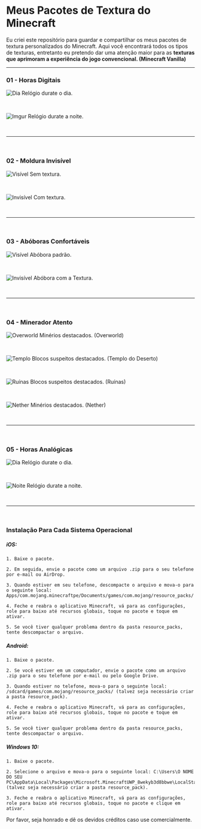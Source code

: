 # Meus Pacotes de Textura do Minecraft

Eu criei este repositório para guardar e compartilhar os meus pacotes de textura personalizados do Minecraft. Aqui você encontrará todos os tipos de texturas, entretanto eu pretendo dar uma atenção maior para as **texturas que aprimoram a experiência do jogo convencional. (Minecraft Vanilla)**

---

### 01 - Horas Digitais

![Dia](https://imgur.com/Qrr4SMm.png)
Relógio durate o dia.

<br>

![Imgur](https://imgur.com/dWHUDkf.png)
Relógio durate a noite.

<br>

---

<br>

### 02 - Moldura Invisível

![Visível](https://imgur.com/cftUyHL.png)
Sem textura.

<br>

![Invisível](https://imgur.com/h5ZPDKB.png)
Com textura.

<br>

---

<br>

### 03 - Abóboras Confortáveis

![Visível](https://imgur.com/9JletSF.png)
Abóbora padrão.

<br>

![Invisível](https://imgur.com/dkRddkU.png)
Abóbora com a Textura.

<br>

---

<br>

### 04 - Minerador Atento

![Overworld](https://imgur.com/5jpqfsk.png)
Minérios destacados. (Overworld)

<br>

![Templo](https://imgur.com/TmjI5jd.png)
Blocos suspeitos destacados. (Templo do Deserto)

<br>

![Ruínas](https://imgur.com/JyNX7t2.png)
Blocos suspeitos destacados. (Ruínas)

<br>

![Nether](https://imgur.com/T5BuiVm.png)
Minérios destacados. (Nether)

<br>

---

<br>

### 05 - Horas Analógicas

![Dia](https://imgur.com/jxcPNWB.png)
Relógio durate o dia.

<br>

![Noite](https://imgur.com/foFBFkR.png)
Relógio durate a noite.

<br>

---

<br>

### Instalação Para Cada Sistema Operacional

##### iOS:

    1. Baixe o pacote.
    
    2. Em seguida, envie o pacote como um arquivo .zip para o seu telefone por e-mail ou AirDrop.
    
    3. Quando estiver em seu telefone, descompacte o arquivo e mova-o para o seguinte local: Apps/com.mojang.minecraftpe/Documents/games/com.mojang/resource_packs/
    
    4. Feche e reabra o aplicativo Minecraft, vá para as configurações, role para baixo até recursos globais, toque no pacote e toque em ativar.
    
    5. Se você tiver qualquer problema dentro da pasta resource_packs, tente descompactar o arquivo.

##### Android:

    1. Baixe o pacote.
    
    2. Se você estiver em um computador, envie o pacote como um arquivo .zip para o seu telefone por e-mail ou pelo Google Drive.
    
    3. Quando estiver no telefone, mova-o para o seguinte local: /sdcard/games/com.mojang/resource_packs/ (talvez seja necessário criar a pasta resource_pack).
    
    4. Feche e reabra o aplicativo Minecraft, vá para as configurações, role para baixo até recursos globais, toque no pacote e toque em ativar.
    
    5. Se você tiver qualquer problema dentro da pasta resource_packs, tente descompactar o arquivo.

##### Windows 10:

    1. Baixe o pacote.
    
    2. Selecione o arquivo e mova-o para o seguinte local: C:\Users\O NOME DO SEU PC\AppData\Local\Packages\Microsoft.MinecraftUWP_8wekyb3d8bbwe\LocalState\games\com.mojang\resource_packs (talvez seja necessário criar a pasta resource_pack).
    
    3. Feche e reabra o aplicativo Minecraft, vá para as configurações, role para baixo até recursos globais, toque no pacote e clique em ativar.

Por favor, seja honrado e dê os devidos créditos caso use comercialmente.


